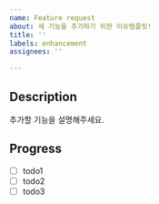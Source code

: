 ```yaml
---
name: Feature request
about: 새 기능을 추가하기 위한 이슈템플릿!
title: ''
labels: enhancement
assignees: ''

---
```


## Description
추가할 기능을 설명해주세요.

## Progress
- [ ] todo1
- [ ] todo2
- [ ] todo3